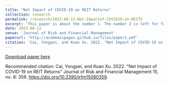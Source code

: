 ```yaml
---
title: "Net Impact of COVID-19 on REIT Returns"
collection: research
permalink: /research/2023-08-12-Net-Impactof-COVID19-on-REITS
excerpt: 'This paper is about the number 1. The number 2 is left for future work.'
date: 2022-08-12
venue: 'Journal of Risk and Financial Management'
paperurl: 'http://academicpages.github.io/files/paper1.pdf'
citation: 'Cai, Yongpei, and Kuan Xu. 2022. "Net Impact of COVID-19 on REIT Returns" Journal of Risk and Financial Management 15, no. 8: 359. https://doi.org/10.3390/jrfm15080359'
---
```



[Download paper here](http://academicpages.github.io/files/paper1.pdf)

Recommended citation: Cai, Yongpei, and Kuan Xu. 2022. "Net Impact of COVID-19 on REIT Returns" Journal of Risk and Financial Management 15, no. 8: 359. https://doi.org/10.3390/jrfm15080359.